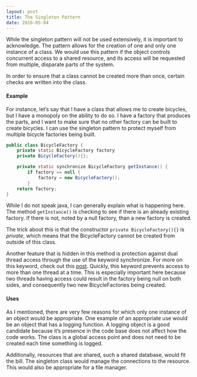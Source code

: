 ```yaml
---
layout: post
title: The Singleton Pattern
date: 2016-05-04
---
```


While the singleton pattern will not be used extensively, it is important to acknowledge. The pattern allows for the creation of one and only one instance of a class. We would use this pattern if the object controls concurrent access to a shared resource, and its access will be requested from multiple, disparate parts of the system. 

In order to ensure that a class cannot be created more than once, certain checks are written into the class. 

#### Example

For instance, let’s say that I have a class that allows me to create bicycles, but I have a monopoly on the ability to do so. I have a factory that produces the parts, and I want to make sure that no other factory can be built to create bicycles. I can use the singleton pattern to protect myself from multiple bicycle factories being built.

```java
public class BicycleFactory {
    private static BicycleFactory factory
    private BicycleFactory(){};

    private static synchronize BicycleFactory getInstance() {
        if factory == null {
            factory = new BicycleFactory();
        }
    return factory;
}
```

While I do not speak java, I can generally explain what is happening here. The method `getInstance()` is checking to see if there is an already existing factory. If there is not, noted by a null factory, than a new factory is created. 

The trick about this is that the constructor `private BicycleFactory(){}` is *private*, which means that the BicycleFactory cannot be created from outside of this class. 

Another feature that is hidden in this method is protection against dual thread access through the use of the keyword synchronize. For more on this keyword, check out this [post](http://nicolecarpenter.github.io/2016/03/23/clean-code-chapter-13-concurrency.html). Quickly, this keyword prevents access to more than one thread at a time. This is especially important here because two threads having access could result in the factory being null on both sides, and consequently two new BicycleFactories being created. 

#### Uses

As I mentioned, there are very few reasons for which only one instance of an object would be appropriate. One example of an appropriate use would be an object that has a logging function. A logging object is a good candidate because it’s presence in the code base does not affect how the code works. The class is a global access point and does not need to be created each time something is logged. 

Additionally, resources that are shared, such a shared database, would fit the bill. The singleton class would manage the connections to the resource. This would also be appropriate for a file manager. 
